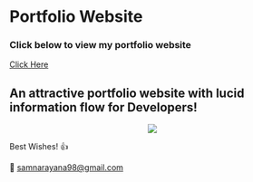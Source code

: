 # Portfolio Website

### Click below to view my portfolio website
[Click Here](https://sam-98.github.io/)

## An attractive portfolio website with lucid information flow for Developers!


<p align="center"> 
  <kbd>
  	<a href="https://sam-98.github.io/" target="_blank">
		<img src="img/github_page.png"></img>
	</a>
  </kbd>
</p>

Best Wishes! :+1: 

:e-mail: samnarayana98@gmail.com
